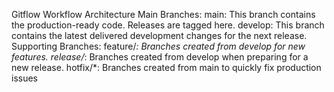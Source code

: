 Gitflow Workflow Architecture
 Main Branches:
   main: This branch contains the production-ready code. Releases are tagged here.
   develop: This branch contains the latest delivered development changes for the next release.
  Supporting Branches:
    feature/*: Branches created from develop for new features.
    release/*: Branches created from develop when preparing for a new release.
    hotfix/*: Branches created from main to quickly fix production issues
